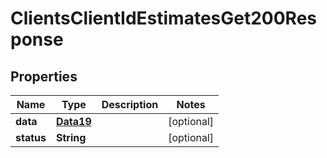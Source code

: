 

# ClientsClientIdEstimatesGet200Response


## Properties

Name | Type | Description | Notes
------------ | ------------- | ------------- | -------------
**data** | [**Data19**](Data19.md) |  |  [optional]
**status** | **String** |  |  [optional]



